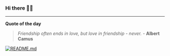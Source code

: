 ### Hi there 👋🏻


---

**Quote of the day**

> *Friendship often ends in love, but love in friendship - never.* - **Albert Camus** 

[![README.md](https://github.com/marcolovazzano/marcolovazzano/actions/workflows/readme.yml/badge.svg?branch=main)](https://github.com/marcolovazzano/marcolovazzano/actions/workflows/readme.yml)
